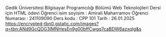 Gedik Üniversitesi Bilgisayar Programcılığı Bölümü Web Teknolojileri Dersi için HTML ödevi
Öğrenci isim soyisim : Amirali Maharramov
Öğrenci Numarası : 241109090
Ders kodu : CPP 101
Tarih : 26.01.2025
https://encrypted-tbn0.gstatic.com/images?q=tbn:ANd9GcQDG3IMNHesEn9g00bffCwgq7caBDW6azxqIg&s

